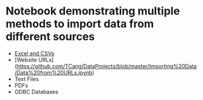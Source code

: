 # Notebook demonstrating multiple methods to import data from different sources

- [Excel and CSVs](https://github.com/TCang/DataProjects/blob/master/Importing%20Data/CSV%20and%20Excel.ipynb)
- [Website URLs] (https://github.com/TCang/DataProjects/blob/master/Importing%20Data/Data%20from%20URLs.ipynb)
- Text Files
- PDFs 
- ODBC Databases 
